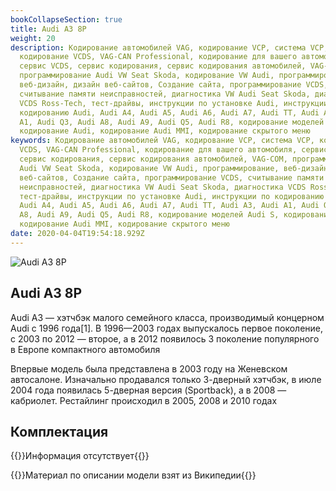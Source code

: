 ```yaml
---
bookCollapseSection: true
title: Audi A3 8P
weight: 20
description: Кодирование автомобилей VAG, кодирование VCP, система VCP,
  кодирование VCDS, VAG-CAN Professional, кодирование для вашего автомобиля,
  сервис VCDS, сервис кодирования, сервис кодирования автомобилей, VAG-COM,
  программирование Audi VW Seat Skoda, кодирование VW Audi, программирование,
  веб-дизайн, дизайн веб-сайтов, Создание сайта, программирование VCDS,
  считывание памяти неисправностей, диагностика VW Audi Seat Skoda, диагностика
  VCDS Ross-Tech, тест-драйвы, инструкции по установке Audi, инструкции по
  кодированию Audi, Audi A4, Audi A5, Audi A6, Audi A7, Audi TT, Audi A3, Audi
  A1, Audi Q3, Audi A8, Audi A9, Audi Q5, Audi R8, кодирование моделей Audi S,
  кодирование Audi, кодирование Audi MMI, кодирование скрытого меню
keywords: Кодирование автомобилей VAG, кодирование VCP, система VCP, кодирование
  VCDS, VAG-CAN Professional, кодирование для вашего автомобиля, сервис VCDS,
  сервис кодирования, сервис кодирования автомобилей, VAG-COM, программирование
  Audi VW Seat Skoda, кодирование VW Audi, программирование, веб-дизайн, дизайн
  веб-сайтов, Создание сайта, программирование VCDS, считывание памяти
  неисправностей, диагностика VW Audi Seat Skoda, диагностика VCDS Ross-Tech,
  тест-драйвы, инструкции по установке Audi, инструкции по кодированию Audi,
  Audi A4, Audi A5, Audi A6, Audi A7, Audi TT, Audi A3, Audi A1, Audi Q3, Audi
  A8, Audi A9, Audi Q5, Audi R8, кодирование моделей Audi S, кодирование Audi,
  кодирование Audi MMI, кодирование скрытого меню
date: 2020-04-04T19:54:18.929Z
---
```

![Audi A3 8P](/images/uploads/audi-a3-8p.jpeg "Audi A3 8P")

## Audi A3 8P

Audi A3 — хэтчбэк малого семейного класса, производимый концерном Audi с 1996 года\[1]. В 1996—2003 годах выпускалось первое поколение, с 2003 по 2012 — второе, а в 2012 появилось 3 поколение популярного в Европе компактного автомобиля

Впервые модель была представлена в 2003 году на Женевском автосалоне. Изначально продавался только 3-дверный хэтчбэк, в июле 2004 года появилась 5-дверная версия (Sportback), а в 2008 — кабриолет. Рестайлинг происходил в 2005, 2008 и 2010 годах

## Комплектация

{{<hint warning>}}Информация отсутствует{{</hint>}}

{{<hint info>}}Материал по описании модели взят из Википедии{{</hint>}}